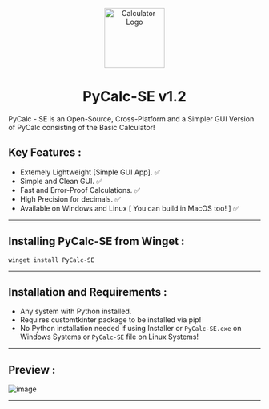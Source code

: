 <p align="center">
  <img src="https://github.com/Chill-Astro/PyCalc-SE/blob/main/PyCalc-SE.ico" width="120px" height="120px" alt="Calculator Logo">
</p>
<h1 align="center">PyCalc-SE v1.2</h1>

PyCalc - SE is an Open-Source, Cross-Platform and a Simpler GUI Version of PyCalc consisting of the Basic Calculator!
 
## Key Features :

- Extemely Lightweight [Simple GUI App]. ✅
- Simple and Clean GUI. ✅
- Fast and Error-Proof Calculations. ✅
- High Precision for decimals. ✅
- Available on Windows and Linux [ You can build in MacOS too! ] ✅

---

## Installing PyCalc-SE from Winget :

    winget install PyCalc-SE
    
---
    
## Installation and Requirements :

- Any system with Python installed.
- Requires customtkinter package to be installed via pip!
- No Python installation needed if using Installer or `PyCalc-SE.exe` on Windows Systems or `PyCalc-SE` file on Linux Systems!

---

## Preview :

![image](https://github.com/user-attachments/assets/3b38a2fe-5920-48ca-9ee7-947da2799fba)

---
